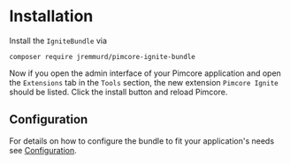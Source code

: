 # Installation

Install the `IgniteBundle` via

```
composer require jremmurd/pimcore-ignite-bundle
```

Now if you open the admin interface of your Pimcore application and open the `Extensions` tab in the `Tools` section, the new extension `Pimcore Ignite` should be listed. Click the install button and reload Pimcore.

## Configuration
For details on how to configure the bundle
to fit your application's needs see [Configuration](./Configuration.md).
